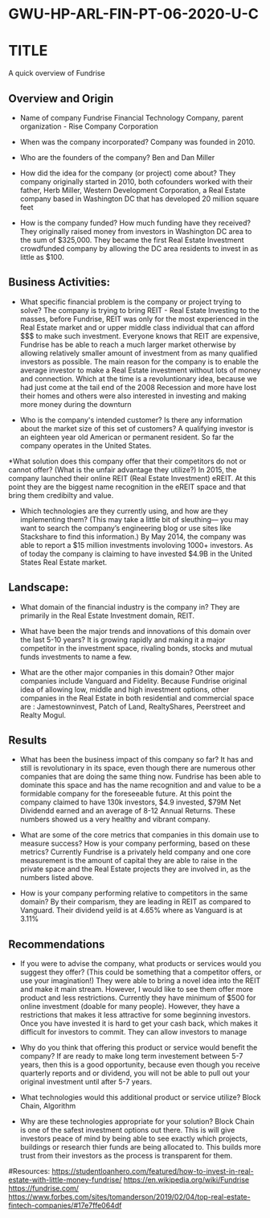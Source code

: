 # GWU-HP-ARL-FIN-PT-06-2020-U-C

# TITLE
A quick overview of Fundrise

## Overview and Origin

* Name of company
Fundrise Financial Technology Company, parent organization - Rise Company Corporation

* When was the company incorporated?
Company was founded in 2010. 

* Who are the founders of the company?
Ben and Dan Miller

* How did the idea for the company (or project) come about?
They company originally started in 2010, both cofounders  worked with their father, Herb Miller,  Western Development Corporation, a Real Estate company based in Washington DC that has developed 20 million square feet

* How is the company funded? How much funding have they received?
They originally raised money from investors in Washington DC area to the sum of $325,000. They became the first Real Estate Investment crowdfunded company by allowing the DC area residents to invest in as little as $100.

## Business Activities:

* What specific financial problem is the company or project trying to solve?
The company is trying to bring REIT - Real Estate Investing to the masses, before Fundrise, REIT was only for the most experienced in the Real Estate market and or upper middle class individual that can afford $$$ to make such investment.
Everyone knows that REIT are expensive, Fundrise has be able to reach a much larger market otherwise by allowing relatively smaller amount of investment from as many qualified investors as possible.
The  main reason for the company is to enable the average investor to make a Real Estate investment without lots of money and connection. 
Which at the time is a revoluntionary idea, because we had just come at the tail end of the 2008 Recession and more have lost their homes and others were also interested in investing and making more money during the downturn

* Who is the company's intended customer?  Is there any information about the market size of this set of customers?
A qualifying investor is an eighteen year old American or permanent resident. So far the company operates in the United States.

*What solution does this company offer that their competitors do not or cannot offer? (What is the unfair advantage they utilize?)
In 2015, the company launched their online REIT (Real Estate Investment) eREIT. At this point they are the biggest name recognition in the eREIT space and that bring them credibilty and value.

* Which technologies are they currently using, and how are they implementing them? (This may take a little bit of sleuthing–– you may want to search the company’s engineering blog or use sites like Stackshare to find this information.)
By May 2014, the company was able to report a $15 million investments involoving 1000+ investors. As of today the company is claiming to have invested $4.9B in the United States Real Estate market.

## Landscape:

* What domain of the financial industry is the company in?
They are primarily in the Real Estate Investment domain, REIT.

* What have been the major trends and innovations of this domain over the last 5-10 years?
It is growing rapidly and making it a major competitor in the investment space, rivaling bonds, stocks and mutual funds investments to name a few. 

* What are the other major companies in this domain?
Other major companies include Vanguard and Fidelity. Because Fundrise original idea of allowing low, middle and high investment options, other companies in the Real Estate in both residential and commercial space are : Jamestowninvest, Patch of Land, RealtyShares, Peerstreet and Realty Mogul. 

## Results

* What has been the business impact of this company so far?
It has and still is revolutionary in its space, even though there are numerous other companies that are doing the same thing now. Fundrise has been able to dominate this space and has the name recognition and and value to be a formidable company for the foreseeable future.
At this point the company claimed to have 130k investors, $4.9 invested, $79M Net Dividendd earned and an average of 8-12 Annual Returns. These numbers showed us a very healthy and vibrant company.

* What are some of the core metrics that companies in this domain use to measure success? How is your company performing, based on these metrics?
Currently Fundrise is a privately held company and one core measurement is the amount of capital they are able to raise in the private space and the  Real Estate projects they are involved in, as the numbers listed above. 

* How is your company performing relative to competitors in the same domain?
By their comparism, they are leading in REIT as compared to Vanguard. Their dividend yeild is at 4.65% where as Vanguard is at 3.11%



## Recommendations

* If you were to advise the company, what products or services would you suggest they offer? (This could be something that a competitor offers, or use your imagination!)
They were able to bring a novel idea into the REIT and make it main stream. However,  I would like to see them offer more product and less restrictions.
Currently they have minimum of $500 for online investment (doable for many people). However, they have a restrictions that makes it less attractive for some beginning investors. Once you have invested it is hard to get your cash back, which makes it difficult for investors to commit. They can allow investors to manage 

* Why do you think that offering this product or service would benefit the company?
If are ready to make long term investement between 5-7 years, then this is a good opportunity, because even though you receive quarterly reports and or dividend, you will not be able to pull out your original investment until after 5-7 years. 

* What technologies would this additional product or service utilize?
Block Chain, Algorithm 

* Why are these technologies appropriate for your solution?
Block Chain is one of the safest investment options out there. This is will give investors peace of mind by being able to see exactly which projects, buildings or research thier funds are being allocated to. This builds more trust from their investors as the process is transparent for them.

#Resources:
https://studentloanhero.com/featured/how-to-invest-in-real-estate-with-little-money-fundrise/
https://en.wikipedia.org/wiki/Fundrise
https://fundrise.com/
https://www.forbes.com/sites/tomanderson/2019/02/04/top-real-estate-fintech-companies/#17e7ffe064df




